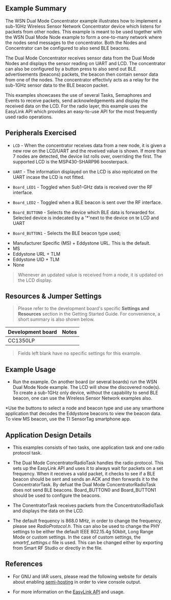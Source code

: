 ## Example Summary

The WSN Dual Mode Concentrator example illustrates how to implement a sub-1GHz Wireless Sensor Network Concentrator device which listens for packets from other nodes. This example is meant to be used together with the WSN Dual Mode Node example to form a one-to-many network where the nodes send messages to the concentrator. Both the Nodes and Concentrator can be configured to also send BLE beacons.

The Dual Mode Concentrator receives sensor data from the Dual Mode Nodes and displays the sensor reading on UART and LCD. The concentrator can also be configured by a button press to also send out BLE advertisements (beacons) packets, the beacon then contain sensor data from one of the nodes. The concentrator effectivly acts as a relay for the sub-1GHz sensor data to the BLE beacon packet.

This examples showcases the use of several Tasks, Semaphores and Events to
receive packets, send acknowledgements and display the received data on the
LCD. For the radio layer, this example uses the EasyLink API which provides
an easy-to-use API for the most frequently used radio operations.

## Peripherals Exercised

* `LCD` - When the concentrator receives data from a new node, it is given a new
row on the LCD/UART and the reveived value is shown. If more than 7 nodes are detected, the device list rolls over, overriding the first. The supported LCD is the MSP430-SHARP96 boosterpack.

* `UART` - The information displayed on the LCD is also replicated on the UART
incase the LCD is not fitted.

* `Board_LED1` - Toggled when Sub1-GHz data is received over the RF interface.

* `Board_LED2` - Toggled when a BLE beacon is sent over the RF interface.

* `Board_BUTTON0` - Selects the device which BLE data is forwarded for.
Selected device is indecated by a '*'next to the device on te LCD and UART

* `Board_BUTTON1` - Selects the BLE beacon type used;

 - Manufacturer Specific (MS) + Eddystone URL. This is the default.
 - MS
 - Eddystone URL + TLM
 - Eddystone UID + TLM
 - None


> Whenever an updated value is received from a node, it is updated on
the LCD display.

## Resources & Jumper Settings

> Please refer to the development board's specific __Settings and Resources__
section in the Getting Started Guide. For convenience, a short summary is also
shown below.

| Development board | Notes |
| ----------------- | ----- |
| CC1350LP          |       |

> Fields left blank have no specific settings for this example.

## Example Usage

* Run the example. On another board (or several boards) run the
WSN Dual Mode Node example. The LCD will show the discovered node(s). To create a sub-1GHz only device, without the capability to send BLE beacon, one can use the Wireless Sensor Network examples also.

*Use the buttons to select a node and beacon type and use any smarthone
application that decodes the Eddystone beacons to view the beacon data. To view MS beacon, use the TI SensorTag smartphone app.

## Application Design Details

* This examples consists of two tasks, one application task and one radio
protocol task.

* The Dual Mode ConcentratorRadioTask handles the radio protocol. This sets
up the EasyLink API and uses it to always wait for packets on a set
frequency. When it receives a valid packet, it checks to see if a BLE
beacon should be sent and sends an ACK and then forwards it to the
ConcentratorTask. By defuat the Dual Mode ConcentratorRadioTask does not send
BLE beacons. Board_BUTTON0 and Board_BUTTON1 should be used to configure the
beacons.

* The ConentratorTask receives packets from the ConcentratorRadioTask and
displays the data on the LCD.

* The default frequency is 868.0 MHz, in order to change the frequency,
please see *RadioProtocol.h*. This can also be used to change the
PHY settings to be either the default IEEE 802.15.4g 50kbit,
Long Range Mode or custom settings. In the case of custom settings,
the  *smartrf_settings.c* file is used. This can be
changed either by exporting from Smart RF Studio or directly in the
file.

## References
* For GNU and IAR users, please read the following website for details
  about enabling [semi-hosting](http://processors.wiki.ti.com/index.php/TI-RTOS_Examples_SemiHosting)
  in order to view console output.

* For more information on the [EasyLink API](http://processors.wiki.ti.com/index.php/SimpleLink-EasyLink) and usage.